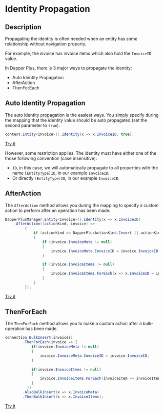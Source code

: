# Identity Propagation

## Description

Propagating the identity is often needed when an entity has some relationship without navigation property.

For example, the invoice has invoice items which also hold the `InvoiceID` value.

In Dapper Plus, there is 3 major ways to propagate the identity:

- Auto Identity Propagation
- AfterAction
- ThenForEach

## Auto Identity Propagation

The auto identity propagation is the easiest ways. You simply specify during the mapping that the identity value should be auto propagated (set the second parameter to `true`).

```csharp
context.Entity<Invoice>().Identity(x => x.InvoiceID, true);
```
[Try it](https://dotnetfiddle.net/LBfItU)

However, some restriction applies. The identity must have either one of the those following convention (case insensitive):

- `ID`, in this case, we will automatically propagate to all properties with the name `[EntityType]ID`, in our example `InvoiceID`.
- Or directly `[EntityType]ID`, in our example `InvoiceID`.

## AfterAction

The `AfterAction` method allows you during the mapping to specify a custom action to perform after an operation has been made.

```csharp
DapperPlusManager.Entity<Invoice>().Identity(x => x.InvoiceID)
	.AfterAction((actionKind, invoice) =>
		 {
			 if (actionKind == DapperPlusActionKind.Insert || actionKind == DapperPlusActionKind.Merge)
			 {
				 if (invoice.InvoiceMeta != null)
				 {
					 invoice.InvoiceMeta.InvoiceID = invoice.InvoiceID;
				 }

				 if (invoice.InvoiceItems != null)
				 {
					 invoice.InvoiceItems.ForEach(x => x.InvoiceID = invoice.InvoiceID);
				 }
			 }
		 });
```
[Try it](https://dotnetfiddle.net/yDPhxS)

## ThenForEach

The `ThenForEach` method allows you to make a custom action after a bulk-operation has been made.

```csharp
connection.BulkInsert(invoices)
		.ThenForEach(invoice => {
			if(invoice.InvoiceMeta != null)
			{
				invoice.InvoiceMeta.InvoiceID = invoice.InvoiceID;
			}
			  
			if(invoice.InvoiceItems != null)
			{
				invoice.InvoiceItems.ForEach(invoiceItem => invoiceItem.InvoiceID = invoice.InvoiceID);
			}
		  })
		.AlsoBulkInsert(x => x.InvoiceMeta)
		.ThenBulkInsert(x => x.InvoiceItems);
```
[Try it](https://dotnetfiddle.net/HhJ06l)
